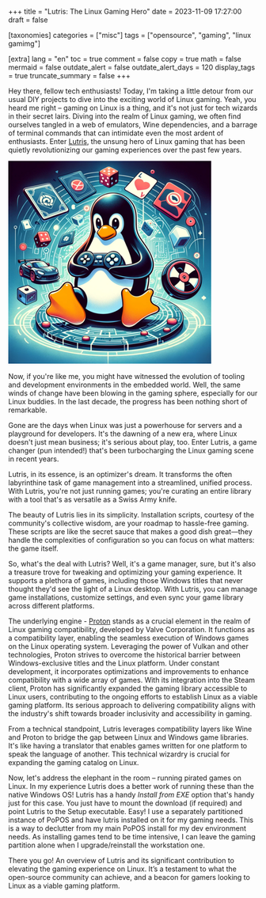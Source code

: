 +++
title = "Lutris: The Linux Gaming Hero"
date = 2023-11-09 17:27:00
draft = false

[taxonomies]
categories = ["misc"]
tags = ["opensource", "gaming", "linux gamimg"]

[extra]
lang = "en"
toc = true
comment = false
copy = true
math = false
mermaid = false
outdate_alert = false
outdate_alert_days = 120
display_tags = true
truncate_summary = false
+++

Hey there, fellow tech enthusiasts! Today, I'm taking a little detour from our usual DIY projects to dive into the exciting world of Linux gaming. Yeah, you heard me right – gaming on Linux is a thing, and it's not just for tech wizards in their secret lairs. Diving into the realm of Linux gaming, we often find ourselves tangled in a web of emulators, Wine dependencies, and a barrage of terminal commands that can intimidate even the most ardent of enthusiasts. Enter [Lutris](https://lutris.net/), the unsung hero of Linux gaming that has been quietly revolutionizing our gaming experiences over the past few years.

![Tux gaming](/img/lutis_gaming.resized.png)

Now, if you're like me, you might have witnessed the evolution of tooling and development environments in the embedded world. Well, the same winds of change have been blowing in the gaming sphere, especially for our Linux buddies. In the last decade, the progress has been nothing short of remarkable.

Gone are the days when Linux was just a powerhouse for servers and a playground for developers. It's the dawning of a new era, where Linux doesn't just mean business; it's serious about play, too. Enter Lutris, a game changer (pun intended!) that's been turbocharging the Linux gaming scene in recent years.

Lutris, in its essence, is an optimizer's dream. It transforms the often labyrinthine task of game management into a streamlined, unified process. With Lutris, you're not just running games; you're curating an entire library with a tool that's as versatile as a Swiss Army knife.

The beauty of Lutris lies in its simplicity. Installation scripts, courtesy of the community's collective wisdom, are your roadmap to hassle-free gaming. These scripts are like the secret sauce that makes a good dish great—they handle the complexities of configuration so you can focus on what matters: the game itself.

So, what's the deal with Lutris? Well, it's a game manager, sure, but it's also a treasure trove for tweaking and optimizing your gaming experience. It supports a plethora of games, including those Windows titles that never thought they'd see the light of a Linux desktop. With Lutris, you can manage game installations, customize settings, and even sync your game library across different platforms.

The underlying engine - [Proton](https://www.protondb.com/) stands as a crucial element in the realm of Linux gaming compatibility, developed by Valve Corporation. It functions as a compatibility layer, enabling the seamless execution of Windows games on the Linux operating system. Leveraging the power of Vulkan and other technologies, Proton strives to overcome the historical barrier between Windows-exclusive titles and the Linux platform. Under constant development, it incorporates optimizations and improvements to enhance compatibility with a wide array of games. With its integration into the Steam client, Proton has significantly expanded the gaming library accessible to Linux users, contributing to the ongoing efforts to establish Linux as a viable gaming platform. Its serious approach to delivering compatibility aligns with the industry's shift towards broader inclusivity and accessibility in gaming.

From a technical standpoint, Lutris leverages compatibility layers like Wine and Proton to bridge the gap between Linux and Windows game libraries. It's like having a translator that enables games written for one platform to speak the language of another. This technical wizardry is crucial for expanding the gaming catalog on Linux.

Now, let's address the elephant in the room – running pirated games on Linux. In my experience Lutris does a better work of running these than the native Windows OS! Lutris has a handy *Install from EXE* option that's handy just for this case. You just have to mount the download (if required) and point Lutris to the Setup executable. Easy! I use a separately partitioned instance of PoPOS and have lutris installed on it for my gaming needs. This is a way to declutter from my main PoPOS install for my dev environment needs. As installing games tend to be time intensive, I can leave the gaming partition alone when I upgrade/reinstall the workstation one.

There you go! An overview of Lutris and its significant contribution to elevating the gaming experience on Linux. It’s a testament to what the open-source community can achieve, and a beacon for gamers looking to Linux as a viable gaming platform.
